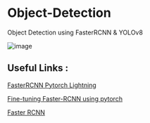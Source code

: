 # Object-Detection
Object Detection using FasterRCNN &amp; YOLOv8

![image](https://github.com/ambideXtrous9/Object-Detection/assets/31372586/533f1170-1230-4946-89b8-92d1875b554f)


## Useful Links :

[FasterRCNN Pytorch Lightning](https://www.kaggle.com/code/sanjayarvind/fasterrcnn-pytorch-lightning)


[Fine-tuning Faster-RCNN using pytorch](https://www.kaggle.com/code/yerramvarun/fine-tuning-faster-rcnn-using-pytorch)


[Faster RCNN](https://debuggercafe.com/a-simple-pipeline-to-train-pytorch-faster-rcnn-object-detection-model/)
